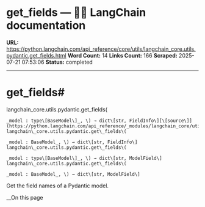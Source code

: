 # get_fields — 🦜🔗 LangChain  documentation

**URL:** https://python.langchain.com/api_reference/core/utils/langchain_core.utils.pydantic.get_fields.html
**Word Count:** 14
**Links Count:** 166
**Scraped:** 2025-07-21 07:53:06
**Status:** completed

---

# get\_fields\#

langchain\_core.utils.pydantic.get\_fields\(

    _model : type\[BaseModel\]_, \) → dict\[str, FieldInfo\][\[source\]](https://python.langchain.com/api_reference/_modules/langchain_core/utils/pydantic.html#get_fields)\# langchain\_core.utils.pydantic.get\_fields\(

    _model : BaseModel_, \) → dict\[str, FieldInfo\] langchain\_core.utils.pydantic.get\_fields\(

    _model : type\[BaseModel\]_, \) → dict\[str, ModelField\] langchain\_core.utils.pydantic.get\_fields\(

    _model : BaseModel_, \) → dict\[str, ModelField\]     

Get the field names of a Pydantic model.

__On this page